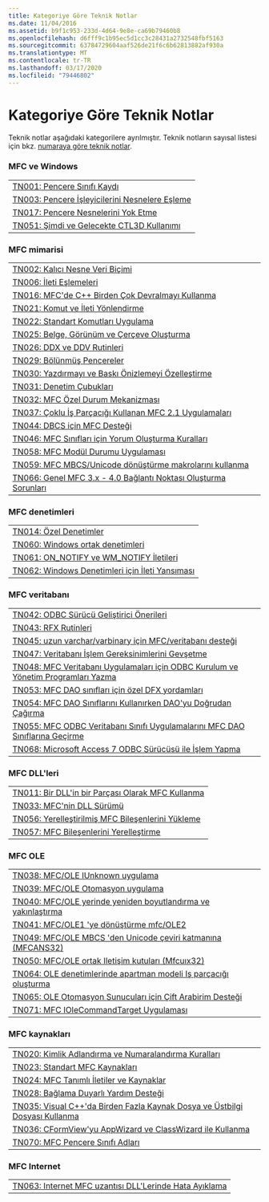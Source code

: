 ```yaml
---
title: Kategoriye Göre Teknik Notlar
ms.date: 11/04/2016
ms.assetid: b9f1c953-233d-4d64-9e8e-ca69b79460b8
ms.openlocfilehash: d6fff9c1b95ec5d1cc3c28431a2732548fbf5163
ms.sourcegitcommit: 63784729604aaf526de21f6c6b62813882af930a
ms.translationtype: MT
ms.contentlocale: tr-TR
ms.lasthandoff: 03/17/2020
ms.locfileid: "79446802"
---
```

# <a name="technical-notes-by-category"></a>Kategoriye Göre Teknik Notlar

Teknik notlar aşağıdaki kategorilere ayrılmıştır. Teknik notların sayısal listesi için bkz. [numaraya göre teknik notlar](../mfc/technical-notes-by-number.md).

### <a name="mfc-and-windows"></a>MFC ve Windows

||
|-|
|[TN001: Pencere Sınıfı Kaydı](../mfc/tn001-window-class-registration.md)|
|[TN003: Pencere İşleyicilerini Nesnelere Eşleme](../mfc/tn003-mapping-of-windows-handles-to-objects.md)|
|[TN017: Pencere Nesnelerini Yok Etme](../mfc/tn017-destroying-window-objects.md)|
|[TN051: Şimdi ve Gelecekte CTL3D Kullanımı](../mfc/tn051-using-ctl3d-now-and-in-the-future.md)|

### <a name="mfc-architecture"></a>MFC mimarisi

||
|-|
|[TN002: Kalıcı Nesne Veri Biçimi](../mfc/tn002-persistent-object-data-format.md)|
|[TN006: İleti Eşlemeleri](../mfc/tn006-message-maps.md)|
|[TN016: MFC'de C++ Birden Çok Devralmayı Kullanma](../mfc/tn016-using-cpp-multiple-inheritance-with-mfc.md)|
|[TN021: Komut ve İleti Yönlendirme](../mfc/tn021-command-and-message-routing.md)|
|[TN022: Standart Komutları Uygulama](../mfc/tn022-standard-commands-implementation.md)|
|[TN025: Belge, Görünüm ve Çerçeve Oluşturma](../mfc/tn025-document-view-and-frame-creation.md)|
|[TN026: DDX ve DDV Rutinleri](../mfc/tn026-ddx-and-ddv-routines.md)|
|[TN029: Bölünmüş Pencereler](../mfc/tn029-splitter-windows.md)|
|[TN030: Yazdırmayı ve Baskı Önizlemeyi Özelleştirme](../mfc/tn030-customizing-printing-and-print-preview.md)|
|[TN031: Denetim Çubukları](../mfc/tn031-control-bars.md)|
|[TN032: MFC Özel Durum Mekanizması](../mfc/tn032-mfc-exception-mechanism.md)|
|[TN037: Çoklu İş Parçacığı Kullanan MFC 2.1 Uygulamaları](../mfc/tn037-multithreaded-mfc-2-1-applications.md)|
|[TN044: DBCS için MFC Desteği](../mfc/tn044-mfc-support-for-dbcs.md)|
|[TN046: MFC Sınıfları için Yorum Oluşturma Kuralları](../mfc/tn046-commenting-conventions-for-the-mfc-classes.md)|
|[TN058: MFC Modül Durumu Uygulaması](../mfc/tn058-mfc-module-state-implementation.md)|
|[TN059: MFC MBCS/Unicode dönüştürme makrolarını kullanma](../mfc/tn059-using-mfc-mbcs-unicode-conversion-macros.md)|
|[TN066: Genel MFC 3.x - 4.0 Bağlantı Noktası Oluşturma Sorunları](../mfc/tn066-common-mfc-3-x-to-4-0-porting-issues.md)|

### <a name="mfc-controls"></a>MFC denetimleri

||
|-|
|[TN014: Özel Denetimler](../mfc/tn014-custom-controls.md)|
|[TN060: Windows ortak denetimleri](../mfc/tn060-the-new-windows-common-controls.md)|
|[TN061: ON_NOTIFY ve WM_NOTIFY İletileri](../mfc/tn061-on-notify-and-wm-notify-messages.md)|
|[TN062: Windows Denetimleri için İleti Yansıması](../mfc/tn062-message-reflection-for-windows-controls.md)|

### <a name="mfc-database"></a>MFC veritabanı

||
|-|
|[TN042: ODBC Sürücü Geliştirici Önerileri](../mfc/tn042-odbc-driver-developer-recommendations.md)|
|[TN043: RFX Rutinleri](../mfc/tn043-rfx-routines.md)|
|[TN045: uzun varchar/varbinary için MFC/veritabanı desteği](../mfc/tn045-mfc-database-support-for-long-varchar-varbinary.md)|
|[TN047: Veritabanı İşlem Gereksinimlerini Gevşetme](../mfc/tn047-relaxing-database-transaction-requirements.md)|
|[TN048: MFC Veritabanı Uygulamaları için ODBC Kurulum ve Yönetim Programları Yazma](../mfc/tn048-writing-odbc-setup-and-administration-programs.md)|
|[TN053: MFC DAO sınıfları için özel DFX yordamları](../mfc/tn053-custom-dfx-routines-for-dao-database-classes.md)|
|[TN054: MFC DAO Sınıflarını Kullanırken DAO'yu Doğrudan Çağırma](../mfc/tn054-calling-dao-directly-while-using-mfc-dao-classes.md)|
|[TN055: MFC ODBC Veritabanı Sınıfı Uygulamalarını MFC DAO Sınıflarına Geçirme](../mfc/tn055-migrating-mfc-odbc-database-class-applications-to-mfc-dao-classes.md)|
|[TN068: Microsoft Access 7 ODBC Sürücüsü ile İşlem Yapma](../mfc/tn068-performing-transactions-with-the-microsoft-access-7-odbc-driver.md)|

### <a name="mfc-dlls"></a>MFC DLL'leri

||
|-|
|[TN011: Bir DLL'in bir Parçası Olarak MFC Kullanma](../mfc/tn011-using-mfc-as-part-of-a-dll.md)|
|[TN033: MFC'nin DLL Sürümü](../mfc/tn033-dll-version-of-mfc.md)|
|[TN056: Yerelleştirilmiş MFC Bileşenlerini Yükleme](../mfc/tn056-installation-of-localized-mfc-components.md)|
|[TN057: MFC Bileşenlerini Yerelleştirme](../mfc/tn057-localization-of-mfc-components.md)|

### <a name="mfc-ole"></a>MFC OLE

||
|-|
|[TN038: MFC/OLE IUnknown uygulama](../mfc/tn038-mfc-ole-iunknown-implementation.md)|
|[TN039: MFC/OLE Otomasyon uygulama](../mfc/tn039-mfc-ole-automation-implementation.md)|
|[TN040: MFC/OLE yerinde yeniden boyutlandırma ve yakınlaştırma](../mfc/tn040-mfc-ole-in-place-resizing-and-zooming.md)|
|[TN041: MFC/OLE1 'ye dönüştürme mfc/OLE2](../mfc/tn041-mfc-ole1-migration-to-mfc-ole-2.md)|
|[TN049: MFC/OLE MBCS 'den Unicode çeviri katmanına (MFCANS32)](../mfc/tn049-mfc-ole-mbcs-to-unicode-translation-layer-mfcans32.md)|
|[TN050: MFC/OLE ortak Iletişim kutuları (Mfcuıx32)](../mfc/tn050-mfc-ole-common-dialogs-mfcuix32.md)|
|[TN064: OLE denetimlerinde apartman modeli Iş parçacığı oluşturma](../mfc/tn064-apartment-model-threading-in-activex-controls.md)|
|[TN065: OLE Otomasyon Sunucuları için Çift Arabirim Desteği](../mfc/tn065-dual-interface-support-for-ole-automation-servers.md)|
|[TN071: MFC IOleCommandTarget Uygulaması](../mfc/tn071-mfc-iolecommandtarget-implementation.md)|

### <a name="mfc-resources"></a>MFC kaynakları

||
|-|
|[TN020: Kimlik Adlandırma ve Numaralandırma Kuralları](../mfc/tn020-id-naming-and-numbering-conventions.md)|
|[TN023: Standart MFC Kaynakları](../mfc/tn023-standard-mfc-resources.md)|
|[TN024: MFC Tanımlı İletiler ve Kaynaklar](../mfc/tn024-mfc-defined-messages-and-resources.md)|
|[TN028: Bağlama Duyarlı Yardım Desteği](../mfc/tn028-context-sensitive-help-support.md)|
|[TN035: Visual C++'da Birden Fazla Kaynak Dosya ve Üstbilgi Dosyası Kullanma](../mfc/tn035-using-multiple-resource-files-and-header-files-with-visual-cpp.md)|
|[TN036: CFormView'yu AppWizard ve ClassWizard ile Kullanma](../mfc/tn036-using-cformview-with-appwizard-and-classwizard.md)|
|[TN070: MFC Pencere Sınıfı Adları](../mfc/tn070-mfc-window-class-names.md)|

### <a name="mfc-internet"></a>MFC Internet

||
|-|
|[TN063: Internet MFC uzantısı DLL'Lerinde Hata Ayıklama](../mfc/tn063-debugging-internet-extension-dlls.md)|
